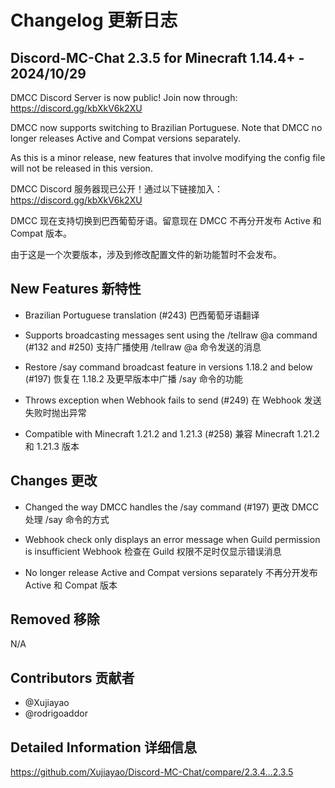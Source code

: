 # Changelog 更新日志

## Discord-MC-Chat 2.3.5 for Minecraft 1.14.4+ - 2024/10/29

DMCC Discord Server is now public! Join now through: https://discord.gg/kbXkV6k2XU

DMCC now supports switching to Brazilian Portuguese. Note that DMCC no longer releases Active and Compat versions separately.

As this is a minor release, new features that involve modifying the config file will not be released in this version.

DMCC Discord 服务器现已公开！通过以下链接加入：https://discord.gg/kbXkV6k2XU

DMCC 现在支持切换到巴西葡萄牙语。留意现在 DMCC 不再分开发布 Active 和 Compat 版本。

由于这是一个次要版本，涉及到修改配置文件的新功能暂时不会发布。

## New Features 新特性

- Brazilian Portuguese translation (#243)
  巴西葡萄牙语翻译

- Supports broadcasting messages sent using the /tellraw @a command (#132 and #250)
  支持广播使用 /tellraw @a 命令发送的消息

- Restore /say command broadcast feature in versions 1.18.2 and below (#197)
  恢复在 1.18.2 及更早版本中广播 /say 命令的功能

- Throws exception when Webhook fails to send (#249)
  在 Webhook 发送失败时抛出异常

- Compatible with Minecraft 1.21.2 and 1.21.3 (#258)
  兼容 Minecraft 1.21.2 和 1.21.3 版本

## Changes 更改

- Changed the way DMCC handles the /say command (#197)
  更改 DMCC 处理 /say 命令的方式

- Webhook check only displays an error message when Guild permission is insufficient
  Webhook 检查在 Guild 权限不足时仅显示错误消息

- No longer release Active and Compat versions separately
  不再分开发布 Active 和 Compat 版本

## Removed 移除

N/A

## Contributors 贡献者

- @Xujiayao
- @rodrigoaddor

## Detailed Information 详细信息

https://github.com/Xujiayao/Discord-MC-Chat/compare/2.3.4...2.3.5